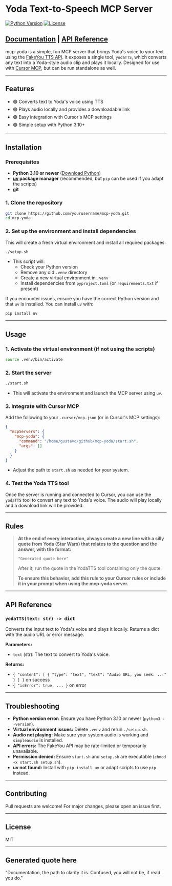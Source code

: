 # Yoda Text-to-Speech MCP Server

[![Python Version](https://img.shields.io/badge/python-3.10%2B-blue.svg?logo=python)](https://www.python.org/downloads/)
[![License](https://img.shields.io/badge/license-MIT-green.svg)](LICENSE)

## [Documentation](#documentation) | [API Reference](#api-reference)

mcp-yoda is a simple, fun MCP server that brings Yoda's voice to your text using the [FakeYou TTS API](https://fakeyou.com/). It exposes a single tool, `yodaTTS`, which converts any text into a Yoda-style audio clip and plays it locally. Designed for use with [Cursor MCP](https://www.cursor.so/), but can be run standalone as well.

---

## Features

- 🟢 Converts text to Yoda's voice using TTS
- 🟢 Plays audio locally and provides a downloadable link
- 🟢 Easy integration with Cursor's MCP settings
- 🟢 Simple setup with Python 3.10+

---

## Installation

### Prerequisites

- **Python 3.10 or newer** ([Download Python](https://www.python.org/downloads/))
- **[uv](https://github.com/astral-sh/uv) package manager** (recommended, but `pip` can be used if you adapt the scripts)
- **git**

### 1. Clone the repository

```bash
git clone https://github.com/yourusername/mcp-yoda.git
cd mcp-yoda
```

### 2. Set up the environment and install dependencies

This will create a fresh virtual environment and install all required packages:

```bash
./setup.sh
```

- This script will:
  - Check your Python version
  - Remove any old `.venv` directory
  - Create a new virtual environment in `.venv`
  - Install dependencies from `pyproject.toml` (or `requirements.txt` if present)

If you encounter issues, ensure you have the correct Python version and that `uv` is installed. You can install `uv` with:

```bash
pip install uv
```

---

## Usage

### 1. Activate the virtual environment (if not using the scripts)

```bash
source .venv/bin/activate
```

### 2. Start the server

```bash
./start.sh
```

- This will activate the environment and launch the MCP server using `uv`.

### 3. Integrate with Cursor MCP

Add the following to your `.cursor/mcp.json` (or in Cursor's MCP settings):

```json
{
  "mcpServers": {
    "mcp-yoda": {
      "command": "/home/gustavo/github/mcp-yoda/start.sh",
      "args": []
    }
  }
}
```

- Adjust the path to `start.sh` as needed for your system.

### 4. Test the Yoda TTS tool

Once the server is running and connected to Cursor, you can use the `yodaTTS` tool to convert any text to Yoda's voice. The audio will play locally and a download link will be provided.

---

## Rules

> **At the end of every interaction, always create a new line with a silly quote from Yoda (Star Wars) that relates to the question and the answer, with the format:**
>
>     "Generated quote here"
>
> After it, run the quote in the YodaTTS tool containing only the quote.
>
> **To ensure this behavior, add this rule to your Cursor rules or include it in your prompt when using the mcp-yoda server.**

---

## API Reference

### `yodaTTS(text: str) -> dict`

Converts the input text to Yoda's voice and plays it locally. Returns a dict with the audio URL or error message.

**Parameters:**

- `text` (str): The text to convert to Yoda's voice.

**Returns:**

- `{ "content": [ { "type": "text", "text": "Audio URL, you seek: ..." } ] }` on success
- `{ "isError": true, ... }` on error

---

## Troubleshooting

- **Python version error:** Ensure you have Python 3.10 or newer (`python3 --version`).
- **Virtual environment issues:** Delete `.venv` and rerun `./setup.sh`.
- **Audio not playing:** Make sure your system audio is working and `simpleaudio` is installed.
- **API errors:** The FakeYou API may be rate-limited or temporarily unavailable.
- **Permission denied:** Ensure `start.sh` and `setup.sh` are executable (`chmod +x start.sh setup.sh`).
- **uv not found:** Install with `pip install uv` or adapt scripts to use `pip` instead.

---

## Contributing

Pull requests are welcome! For major changes, please open an issue first.

---

## License

MIT

---

## Generated quote here

"Documentation, the path to clarity it is. Confused, you will not be, if read you do."
